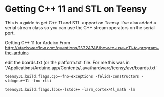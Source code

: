 # Getting C++ 11 and STL on Teensy

This is a guide to get C++ 11 and STL support on Teensy. I've also added a
serial stream class so you can use the C++ stream operators on the serial port.

Getting C++ 11 for Arduino
From http://stackoverflow.com/questions/16224746/how-to-use-c11-to-program-the-arduino

edit the boards.txt (or the platform.txt) file. For me this was in
'/Applications/Arduino.app/Contents/Java/hardware/teensy/avr/boards.txt'


    teensy31.build.flags.cpp=-fno-exceptions -felide-constructors -std=gnu++11 -fno-rtti

    teensy31.build.flags.libs=-lstdc++ -larm_cortexM4l_math -lm




